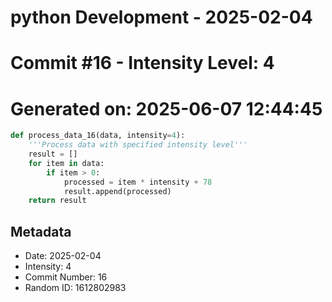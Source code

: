 ﻿# python Development - 2025-02-04
# Commit #16 - Intensity Level: 4
# Generated on: 2025-06-07 12:44:45
```python
def process_data_16(data, intensity=4):
    '''Process data with specified intensity level'''
    result = []
    for item in data:
        if item > 0:
            processed = item * intensity + 78
            result.append(processed)
    return result
```
## Metadata
- Date: 2025-02-04
- Intensity: 4
- Commit Number: 16
- Random ID: 1612802983
